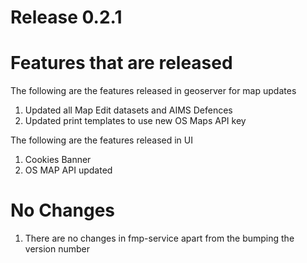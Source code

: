 # Release 0.2.1

# Features that are released
The following are the features released in geoserver for map updates
1. Updated all Map Edit datasets and AIMS Defences
2. Updated print templates to use new OS Maps API key

The following are the features released in UI
1. Cookies Banner
2. OS MAP API updated

# No Changes
1) There are no changes in fmp-service apart from the bumping the version number